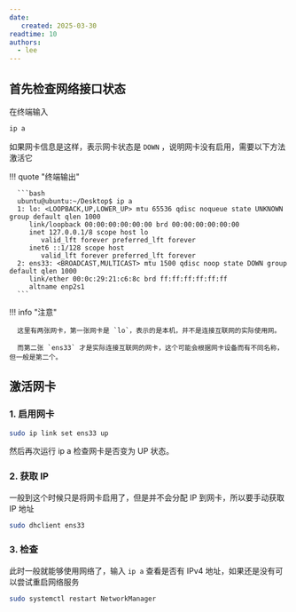```yaml
---
date:
   created: 2025-03-30
readtime: 10
authors:
  - lee
---
```


<!-- more -->
<!-- 摘录结束 -->

## 首先检查网络接口状态

在终端输入

```bash
ip a
```

如果网卡信息是这样，表示网卡状态是 `DOWN` ，说明网卡没有启用，需要以下方法激活它

!!! quote "终端输出"

      ```bash
      ubuntu@ubuntu:~/Desktop$ ip a
      1: lo: <LOOPBACK,UP,LOWER_UP> mtu 65536 qdisc noqueue state UNKNOWN group default qlen 1000
         link/loopback 00:00:00:00:00:00 brd 00:00:00:00:00:00
         inet 127.0.0.1/8 scope host lo
            valid_lft forever preferred_lft forever
         inet6 ::1/128 scope host 
            valid_lft forever preferred_lft forever
      2: ens33: <BROADCAST,MULTICAST> mtu 1500 qdisc noop state DOWN group default qlen 1000
         link/ether 00:0c:29:21:c6:8c brd ff:ff:ff:ff:ff:ff
         altname enp2s1
      ```


!!! info "注意"

      这里有两张网卡，第一张网卡是 `lo`，表示的是本机，并不是连接互联网的实际使用网。
      
      而第二张 `ens33` 才是实际连接互联网的网卡，这个可能会根据网卡设备而有不同名称，但一般是第二个。

## 激活网卡

### 1. 启用网卡

```bash
sudo ip link set ens33 up
```

然后再次运行 ip a 检查网卡是否变为 UP 状态。

### 2. 获取 IP

一般到这个时候只是将网卡启用了，但是并不会分配 IP 到网卡，所以要手动获取 IP 地址

```bash
sudo dhclient ens33
```

### 3. 检查

此时一般就能够使用网络了，输入 `ip a` 查看是否有 IPv4 地址，如果还是没有可以尝试重启网络服务

```bash
sudo systemctl restart NetworkManager
```
